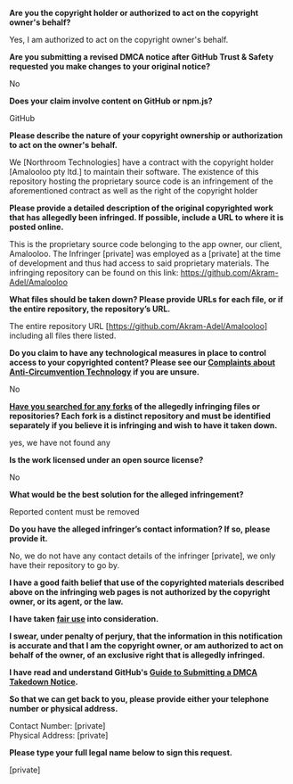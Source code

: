 **Are you the copyright holder or authorized to act on the copyright owner's behalf?**

Yes, I am authorized to act on the copyright owner's behalf.

**Are you submitting a revised DMCA notice after GitHub Trust & Safety requested you make changes to your original notice?**

No

**Does your claim involve content on GitHub or npm.js?**

GitHub

**Please describe the nature of your copyright ownership or authorization to act on the owner's behalf.**

We [Northroom Technologies] have a contract with the copyright holder [Amalooloo pty ltd.] to maintain their software. The existence of this repository hosting the proprietary source code is an infringement of the aforementioned contract as well as the right of the copyright holder

**Please provide a detailed description of the original copyrighted work that has allegedly been infringed. If possible, include a URL to where it is posted online.**

This is the proprietary source code belonging to the app owner, our client, Amalooloo. The Infringer [private] was employed as a [private] at the time of development and thus had access to said proprietary materials. The infringing repository can be found on this link: https://github.com/Akram-Adel/Amalooloo

**What files should be taken down? Please provide URLs for each file, or if the entire repository, the repository’s URL.**

The entire repository URL [https://github.com/Akram-Adel/Amalooloo] including all files there listed.

**Do you claim to have any technological measures in place to control access to your copyrighted content? Please see our <a href="https://docs.github.com/articles/guide-to-submitting-a-dmca-takedown-notice#complaints-about-anti-circumvention-technology">Complaints about Anti-Circumvention Technology</a> if you are unsure.**

No

**<a href="https://docs.github.com/articles/dmca-takedown-policy#b-what-about-forks-or-whats-a-fork">Have you searched for any forks</a> of the allegedly infringing files or repositories? Each fork is a distinct repository and must be identified separately if you believe it is infringing and wish to have it taken down.**

yes, we have not found any

**Is the work licensed under an open source license?**

No

**What would be the best solution for the alleged infringement?**

Reported content must be removed

**Do you have the alleged infringer’s contact information? If so, please provide it.**

No, we do not have any contact details of the infringer [private], we only have their repository to go by.

**I have a good faith belief that use of the copyrighted materials described above on the infringing web pages is not authorized by the copyright owner, or its agent, or the law.**

**I have taken <a href="https://www.lumendatabase.org/topics/22">fair use</a> into consideration.**

**I swear, under penalty of perjury, that the information in this notification is accurate and that I am the copyright owner, or am authorized to act on behalf of the owner, of an exclusive right that is allegedly infringed.**

**I have read and understand GitHub's <a href="https://docs.github.com/articles/guide-to-submitting-a-dmca-takedown-notice/">Guide to Submitting a DMCA Takedown Notice</a>.**

**So that we can get back to you, please provide either your telephone number or physical address.**

Contact Number: [private]  
Physical Address: [private]  

**Please type your full legal name below to sign this request.**

[private]  
